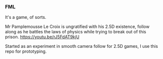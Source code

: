 ### FML
It's a game, of sorts. 

Mr Pamplemousse Le Croix is ungratified with his 2.5D existence, follow along as he battles the laws of physics while trying to break out of this prison.
https://youtu.be/rJ5FdAT9kjU

Started as an experiment in smooth camera follow for 2.5D games, I use this repo for prototyping.
